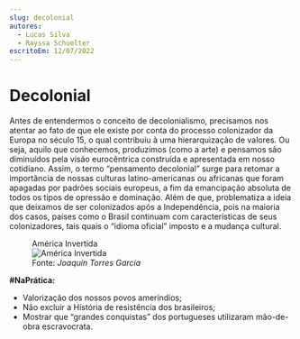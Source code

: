```yaml
---
slug: decolonial
autores:
  - Lucas Silva
  - Rayssa Schuelter
escritoEm: 12/07/2022
---
```


# Decolonial

Antes de entendermos o conceito de decolonialismo, precisamos nos atentar ao fato de que ele existe por conta do processo colonizador da Europa no século 15, o qual contribuiu à uma hierarquização de valores. Ou seja, aquilo que conhecemos, produzimos (como a arte) e pensamos são diminuídos pela visão eurocêntrica construída e apresentada em nosso cotidiano. Assim, o termo “pensamento decolonial” surge para retomar a importância de nossas culturas latino-americanas ou africanas que foram apagadas por padrões sociais europeus, a fim da emancipação absoluta de todos os tipos de opressão e dominação. Além de que, problematiza a ideia que deixamos de ser colonizados após a Independência, pois na maioria dos casos, países como o Brasil continuam com características de seus colonizadores, tais quais o “idioma oficial” imposto e a mudança cultural.

<figure>
  <figcaption>América Invertida</figcaption>
  <img src="https://miro.medium.com/v2/resize:fit:1400/0*mx_1nwjRfYpF1k0c" alt="América Invertida"/>
  <figcaption>
    Fonte: <cite>Joaquín Torres García</cite>
  </figcaption>
</figure>

**#NaPrática:**

- Valorização dos nossos povos ameríndios;
- Não excluir a História de resistência dos brasileiros;
- Mostrar que “grandes conquistas” dos portugueses utilizaram mão-de-obra escravocrata.
